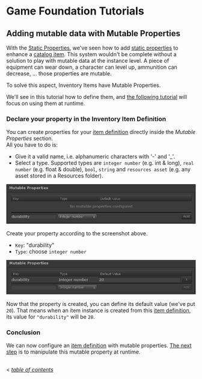# Game Foundation Tutorials

## Adding mutable data with Mutable Properties

With the [Static Properties], we've seen how to add [static properties] to enhance a [catalog item].
This system wouldn't be complete without a solution to play with mutable data at the instance level.
A piece of equipment can wear down, a character can level up, ammunition can decrease, ... those properties are mutable.

To solve this aspect, Inventory Items have Mutable Properties.

We'll see in this tutorial how to define them, and [the following tutorial] will focus on using them at runtime.

### Declare your property in the Inventory Item Definition

You can create properties for your [item definition] directly inside the _Mutable Properties_ section.\
All you have to do is:
- Give it a valid name, i.e. alphanumeric characters with '-' and '_'.
- Select a type. Supported types are `integer number` (e.g. int & long), `real number` (e.g. float & double), `bool`, `string` and `resources asset` (e.g. any asset stored in a Resources folder).

![Create property](../images/tutorial-mutable-property-create.png)

Create your property according to the screenshot above.
- `Key`: "durability"
- `Type`: choose `integer number`

![Property configuration](../images/tutorial-mutable-property-edit.png)

Now that the property is created, you can define its default value (we've put `20`).
That means when an item instance is created from this [item definition], its value for `"durability"` will be `20`.

### Conclusion

We can now configure an [item definition] with mutable properties.
[The next step] is to manipulate this mutable property at runtime.

## 
< [_table of contents_](../TableOfContents.md)







[static properties]: 06-StaticProperties.md

[catalog item]: ../Catalog.md#catalog-items

[item definition]: ../CatalogItems/InventoryItemDefinition.md

[the following tutorial]: 08-MutablePropertiesRuntime.md
[the next step]:          08-MutablePropertiesRuntime.md
